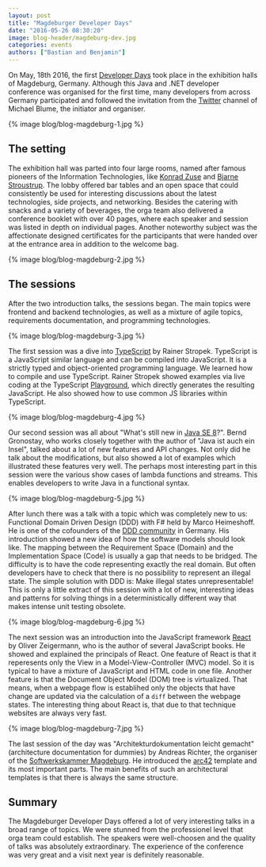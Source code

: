 ```yaml
---
layout: post
title: "Magdeburger Developer Days"
date: "2016-05-26 08:30:20"
image: blog-header/magdeburg-dev.jpg
categories: events
authors: ["Bastian and Benjamin"]
---
```


On May, 18th 2016, the first [Developer Days](http://md-devdays.de/) took place in the exhibition halls of Magdeburg, Germany.
Although this Java and .NET developer conference was organised for the first time, many developers from across Germany participated and followed the invitation from the [Twitter](https://twitter.com/MiB_MD_DevDays) channel of Michael Blume, the initiator and organiser.

{% image blog/blog-magdeburg-1.jpg %}

## The setting

The exhibition hall was parted into four large rooms, named after famous pioneers of the Information Technologies, like [Konrad Zuse](https://en.wikipedia.org/wiki/Konrad_Zuse) and [Bjarne Stroustrup](https://en.wikipedia.org/wiki/Bjarne_Stroustrup).
The lobby offered bar tables and an open space that could consistently be used for interesting discussions about the latest technologies, side projects, and networking.
Besides the catering with snacks and a variety of beverages, the orga team also delivered a conference booklet with over 40 pages, where each speaker and session was listed in depth on individual pages.
Another noteworthy subject was the affectionate designed certificates for the participants that were handed over at the entrance area in addition to the welcome bag.

{% image blog/blog-magdeburg-2.jpg %}

## The sessions

After the two introduction talks, the sessions began. The main topics were frontend and backend technologies, as well as a mixture of agile topics, requirements documentation, and programming technologies.

{% image blog/blog-magdeburg-3.jpg %}

The first session was a dive into [TypeScript](https://www.typescriptlang.org) by Rainer Stropek.
TypeScript is a JavaScript similar language and can be compiled into JavaScript.
It is a strictly typed and object-oriented programming language.
We learned how to compile and use TypeScript.
Rainer Stropek showed examples via live coding at the TypeScript [Playground](https://www.typescriptlang.org/play/index.html), which directly generates the resulting JavaScript.
He also showed how to use common JS libraries within TypeScript.

{% image blog/blog-magdeburg-4.jpg %}

Our second session was all about "What's still new in [Java SE 8](https://docs.oracle.com/javase/8/docs/api)?".
Bernd Gronostay, who works closely together with the author of "Java ist auch ein Insel", talked about a lot of new features and API changes.
Not only did he talk about the modifications, but also showed a lot of examples which illustrated these features very well. 
The perhaps most interesting part in this session were the various show cases of lambda functions and streams.
This enables developers to write Java in a functional syntax.

{% image blog/blog-magdeburg-5.jpg %}

After lunch there was a talk with a topic which was completely new to us:
Functional Domain Driven Design (DDD) with F# held by Marco Heimeshoff. 
He is one of the cofounders of the [DDD community](http://dddcommunity.org) in Germany.
His introduction showed a new idea of how the software models should look like.
The mapping between the Requirement Space (Domain) and the Implementation Space (Code) is usually a gap that needs to be bridged.
The difficulty is to have the code representing exactly the real domain.
But often developers have to check that there is no possibility to represent an illegal state.
The simple solution with DDD is: Make illegal states unrepresentable!
This is only a little extract of this session with a lot of new, interesting ideas and patterns for solving things in a deterministically different way that makes intense unit testing obsolete.

{% image blog/blog-magdeburg-6.jpg %}

The next session was an introduction into the JavaScript framework [React](https://facebook.github.io/react) by Oliver Zeigermann, who is the author of several JavaScript books.
He showed and explained the principals of React.
One feature of React is that it reperesents only the View in a Model-View-Controller (MVC) model. 
So it is typical to have a mixture of JavaScript and HTML code in one file.
Another feature is that the Document Object Model (DOM) tree is virtualized.
That means, when a webpage flow is establihed only the objects that have change are updated via the calculation of a `diff` between the webpage states.
The interesting thing about React is, that due to that technique websites are always very fast.

{% image blog/blog-magdeburg-7.jpg %}

The last session of the day was "Architekturdokumentation leicht gemacht" (architecture documentation for dummies) by Andreas Richter, the organiser of the [Softwerkskammer Magdeburg](https://www.softwerkskammer.org/groups/magdeburg).
He introduced the [arc42](http://arc42.org) template and its most important parts. 
The main benefits of such an architectural templates is that there is always the same structure.

## Summary

The Magdeburger Developer Days offered a lot of very interesting talks in a broad range of topics.
We were stunned from the professionel level that orga team could establish.
The speakers were well-choosen and the quality of talks was absolutely extraordinary.
The experience of the conference was very great and a visit next year is definitely reasonable.
